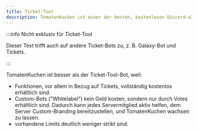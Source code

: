 ```yaml
---
title: Ticket-Tool
description: TomatenKuchen ist einer der besten, kostenlosen Discord-all-in-one-Bots. Hier erfährst du, warum er besser ist als Ticket-Tool.
---
```


:::info Nicht exklusiv für Ticket-Tool

Dieser Text trifft auch auf andere Ticket-Bots zu, z. B. Galaxy-Bot und Tickets.

:::

TomatenKuchen ist besser als der Ticket-Tool-Bot, weil:
- Funktionen, vor allem in Bezug auf Tickets, vollständig kostenlos erhältlich sind.
- Custom-Bots ("Whitelabel") kein Geld kosten, sondern nur durch Votes erhältlich sind. Dadurch kann jedes Servermitglied aktiv helfen, dem Server
	Custom-Branding bereitzustellen, und TomatenKuchen wachsen zu lassen.
- vorhandene Limits deutlich weniger strikt sind.
